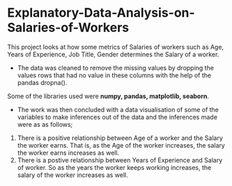 # Explanatory-Data-Analysis-on-Salaries-of-Workers

This project looks at how some metrics of Salaries of workers such as Age, Years of Experience, Job Title, Gender determines the Salary of a worker.


- The data was cleaned to remove the missing values by dropping the values rows that had no value in these columns with the help of the pandas dropna().

Some of the libraries used were **numpy, pandas, matplotlib, seaborn**.

- The work was then concluded with a data visualisation of some of the variables to make inferences out of the data  and the inferences made were as as follows;

1. There is a positive relationship between Age of a worker and the Salary the worker earns. That is, as the Age of the worker increases, the salary the worker earns increases as well.
2. There is a postive relationship between Years of Experience and Salary of worker. So as the years the worker keeps working increases, the salary of the worker increases as well.

